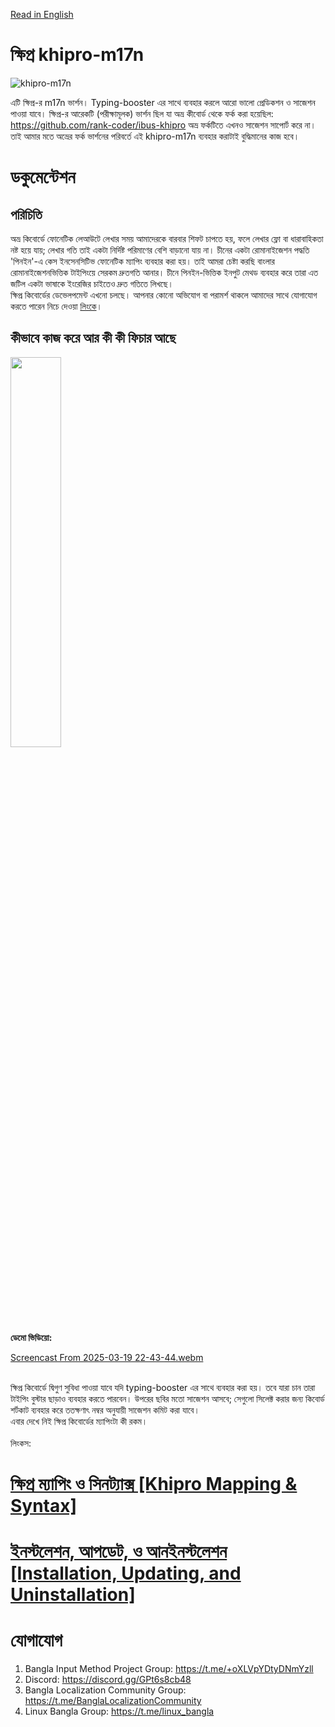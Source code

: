 [Read in English](README.en.md)


# ক্ষিপ্র khipro-m17n

![khipro-m17n](https://socialify.git.ci/rank-coder/khipro-m17n/image?description=1&forks=1&issues=1&language=1&logo=https%3A%2F%2Fraw.githubusercontent.com%2FSharafatKarim%2Fkhipro-m17n%2Fmain%2Fkhipro_logo.png&name=1&pattern=Circuit%20Board&pulls=1&stargazers=1&theme=Auto)

এটি ক্ষিপ্র-র m17n ভার্শন। Typing-booster এর সাথে ব্যবহার করলে আরো ভালো প্রেডিকশন ও সাজেশন পাওয়া যাবে। ক্ষিপ্র-র আরেকটি (পরীক্ষামূলক) ভার্শন ছিল যা অভ্র কীবোর্ড থেকে ফর্ক করা হয়েছিল: https://github.com/rank-coder/ibus-khipro অভ্র ফর্কটিতে এখনও সাজেশন সাপোর্ট করে না। তাই আমার মতে অভ্রের ফর্ক ভার্শনের পরিবর্তে এই khipro-m17n ব্যবহার করাটাই বুদ্ধিমানের কাজ হবে।

# ডকুমেন্টেশন

## পরিচিতি
অভ্র কিবোর্ডে ফোনেটিক লেআউটে লেখার সময় আমাদেরকে বারবার শিফট চাপতে হয়, ফলে লেখার ফ্লো বা ধারাবাহিকতা নষ্ট হয়ে যায়; লেখার গতি তাই একটা নির্দিষ্ট পরিমাণের বেশি বাড়ানো যায় না। চীনের একটা রোমানাইজেশন পদ্ধতি 'পিনইন'-এ কেস ইনসেনসিটিভ ফোনেটিক ম্যাপিং ব্যবহার করা হয়। তাই আমরা চেষ্টা করছি বাংলার রোমানাইজেশনভিত্তিক টাইপিংয়ে সেরকম দ্রুতগতি আনার। চীনে পিনইন-ভিত্তিক ইনপুট মেথড ব্যবহার করে তারা এত জটিল একটা ভাষাকে ইংরেজির চাইতেও দ্রুত গতিতে লিখছে।<br> ক্ষিপ্র কিবোর্ডের ডেভেলপমেন্ট এখনো চলছে। আপনার কোনো অভিযোগ বা পরামর্শ থাকলে আমাদের সাথে যোগাযোগ করতে পারেন নিচে দেওয়া [লিংকে](#যোগাযোগ)।
## কীভাবে কাজ করে আর কী কী ফিচার আছে
<img src="https://github.com/rank-coder/khipro-m17n/assets/54497225/441be89b-2bba-4886-8f70-cb96745a5f3f" width=40% height=40%>
<br>
<b>ডেমো ভিডিয়ো:</b> <br>

[Screencast From 2025-03-19 22-43-44.webm](https://github.com/user-attachments/assets/84f803a1-d01e-416e-addb-65c7f7cd6b91)


<br> ক্ষিপ্র কিবোর্ডে দ্বিগুণ সুবিধা পাওয়া যাবে যদি typing-booster এর সাথে ব্যবহার করা হয়। তবে যারা চান তারা টাইপিং বুস্টার ছাড়াও ব্যবহার করতে পারবেন। উপরের ছবির মতো সাজেশন আসবে; সেগুলো সিলেক্ট করার জন্য কিবোর্ড শর্টকাট ব্যবহার করে ততক্ষণাৎ নম্বর অনুযায়ী সাজেশন কমিট করা যাবে।
<br>
এবার দেখে নিই ক্ষিপ্র কিবোর্ডের ম্যাপিংটা কী রকম। <br> <br>
লিংকস:
# [ক্ষিপ্র ম্যাপিং ও সিনট্যাক্স [Khipro Mapping & Syntax]](https://github.com/rank-coder/khipro-m17n/wiki/%E0%A6%95%E0%A7%8D%E0%A6%B7%E0%A6%BF%E0%A6%AA%E0%A7%8D%E0%A6%B0-%E0%A6%AE%E0%A7%8D%E0%A6%AF%E0%A6%BE%E0%A6%AA%E0%A6%BF%E0%A6%82-%E0%A6%93-%E0%A6%B8%E0%A6%BF%E0%A6%A8%E0%A6%9F%E0%A7%8D%E0%A6%AF%E0%A6%BE%E0%A6%95%E0%A7%8D%E0%A6%B8-%5BKhipro-Mapping-&-Syntax%5D)
# [ইনস্টলেশন, আপডেট, ও আনইনস্টলেশন [Installation, Updating, and Uninstallation]](https://github.com/rank-coder/khipro-m17n/wiki/%E0%A6%87%E0%A6%A8%E0%A6%B8%E0%A7%8D%E0%A6%9F%E0%A6%B2%E0%A7%87%E0%A6%B6%E0%A6%A8,-%E0%A6%86%E0%A6%AA%E0%A6%A1%E0%A7%87%E0%A6%9F,-%E0%A6%93-%E0%A6%86%E0%A6%A8%E0%A6%87%E0%A6%A8%E0%A6%B8%E0%A7%8D%E0%A6%9F%E0%A6%B2%E0%A7%87%E0%A6%B6%E0%A6%A8)

# যোগাযোগ
1. Bangla Input Method Project Group: https://t.me/+oXLVpYDtyDNmYzll
2. Discord: https://discord.gg/GPt6s8cb48
3. Bangla Localization Community Group: https://t.me/BanglaLocalizationCommunity
4. Linux Bangla Group: https://t.me/linux_bangla
